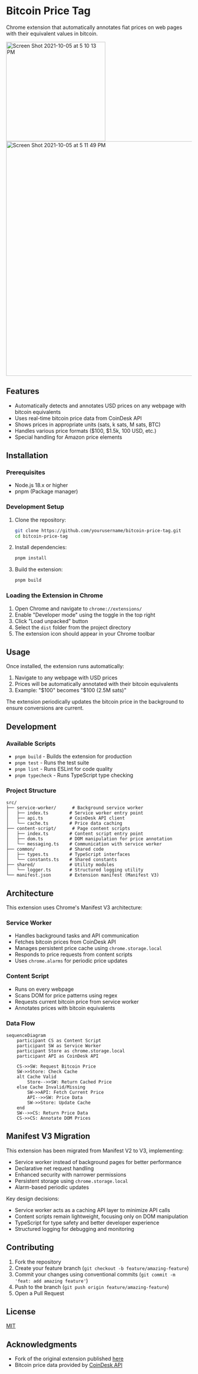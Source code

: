 # Bitcoin Price Tag

Chrome extension that automatically annotates fiat prices on web pages with their equivalent values in bitcoin.

<img width="269" alt="Screen Shot 2021-10-05 at 5 10 13 PM" src="https://user-images.githubusercontent.com/3598502/138306555-d368d939-02a6-4365-8036-22e7e305fcde.png">
<img width="635" alt="Screen Shot 2021-10-05 at 5 11 49 PM" src="https://user-images.githubusercontent.com/3598502/138306557-dee94fba-1982-44a6-b208-4c8cd0490f0b.png">

## Features

- Automatically detects and annotates USD prices on any webpage with bitcoin equivalents  
- Uses real-time bitcoin price data from CoinDesk API
- Shows prices in appropriate units (sats, k sats, M sats, BTC)
- Handles various price formats ($100, $1.5k, 100 USD, etc.)
- Special handling for Amazon price elements

## Installation

### Prerequisites

- Node.js 18.x or higher
- pnpm (Package manager)

### Development Setup

1. Clone the repository:
   ```bash
   git clone https://github.com/yourusername/bitcoin-price-tag.git
   cd bitcoin-price-tag
   ```

2. Install dependencies:
   ```bash
   pnpm install
   ```

3. Build the extension:
   ```bash
   pnpm build
   ```

### Loading the Extension in Chrome

1. Open Chrome and navigate to `chrome://extensions/`
2. Enable "Developer mode" using the toggle in the top right
3. Click "Load unpacked" button
4. Select the `dist` folder from the project directory
5. The extension icon should appear in your Chrome toolbar

## Usage

Once installed, the extension runs automatically:

1. Navigate to any webpage with USD prices
2. Prices will be automatically annotated with their bitcoin equivalents
3. Example: "$100" becomes "$100 (2.5M sats)"

The extension periodically updates the bitcoin price in the background to ensure conversions are current.

## Development

### Available Scripts

- `pnpm build` - Builds the extension for production
- `pnpm test` - Runs the test suite
- `pnpm lint` - Runs ESLint for code quality
- `pnpm typecheck` - Runs TypeScript type checking

### Project Structure

```
src/
├── service-worker/      # Background service worker
│   ├── index.ts        # Service worker entry point
│   ├── api.ts          # CoinDesk API client
│   └── cache.ts        # Price data caching
├── content-script/      # Page content scripts  
│   ├── index.ts        # Content script entry point
│   ├── dom.ts          # DOM manipulation for price annotation
│   └── messaging.ts    # Communication with service worker
├── common/             # Shared code
│   ├── types.ts        # TypeScript interfaces
│   └── constants.ts    # Shared constants
├── shared/             # Utility modules
│   └── logger.ts       # Structured logging utility
└── manifest.json       # Extension manifest (Manifest V3)
```

## Architecture

This extension uses Chrome's Manifest V3 architecture:

### Service Worker
- Handles background tasks and API communication
- Fetches bitcoin prices from CoinDesk API
- Manages persistent price cache using `chrome.storage.local`
- Responds to price requests from content scripts
- Uses `chrome.alarms` for periodic price updates

### Content Script
- Runs on every webpage
- Scans DOM for price patterns using regex
- Requests current bitcoin price from service worker
- Annotates prices with bitcoin equivalents

### Data Flow

```mermaid
sequenceDiagram
    participant CS as Content Script
    participant SW as Service Worker
    participant Store as chrome.storage.local
    participant API as CoinDesk API

    CS->>SW: Request Bitcoin Price
    SW->>Store: Check Cache
    alt Cache Valid
        Store-->>SW: Return Cached Price
    else Cache Invalid/Missing
        SW->>API: Fetch Current Price
        API-->>SW: Price Data
        SW->>Store: Update Cache
    end
    SW-->>CS: Return Price Data
    CS->>CS: Annotate DOM Prices
```

## Manifest V3 Migration

This extension has been migrated from Manifest V2 to V3, implementing:

- Service worker instead of background pages for better performance
- Declarative net request handling
- Enhanced security with narrower permissions
- Persistent storage using `chrome.storage.local`
- Alarm-based periodic updates

Key design decisions:
- Service worker acts as a caching API layer to minimize API calls
- Content scripts remain lightweight, focusing only on DOM manipulation
- TypeScript for type safety and better developer experience
- Structured logging for debugging and monitoring

## Contributing

1. Fork the repository
2. Create your feature branch (`git checkout -b feature/amazing-feature`)
3. Commit your changes using conventional commits (`git commit -m 'feat: add amazing feature'`)
4. Push to the branch (`git push origin feature/amazing-feature`)
5. Open a Pull Request

## License

[MIT](https://opensource.org/licenses/MIT)

## Acknowledgments

- Fork of the original extension published [here](https://chrome.google.com/webstore/detail/bitcoin-price-tag/phjlopbkegpphenpgimnlckfmjfanceh)
- Bitcoin price data provided by [CoinDesk API](https://www.coindesk.com/price/bitcoin)